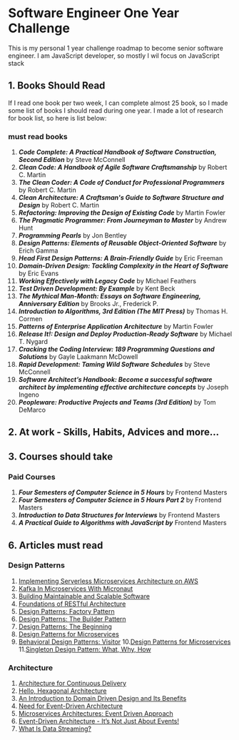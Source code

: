# Software Engineer One Year Challenge
This is my personal 1 year challenge roadmap to become senior software engineer. I am JavaScript developer, so mostly I wil focus on JavaScript stack

## 1. Books Should Read
If I read one book per two week, I can complete almost 25 book, so I made some list of books I should read during one year. I made a lot of research for book list, so here is list below:
### must read books
1. ***Code Complete: A Practical Handbook of Software Construction, Second Edition***  by Steve McConnell
2. ***Clean Code: A Handbook of Agile Software Craftsmanship*** by Robert C. Martin
3. ***The Clean Coder: A Code of Conduct for Professional Programmers*** by Robert C. Martin
4. ***Clean Architecture: A Craftsman's Guide to Software Structure and Design*** by Robert C. Martin
5. ***Refactoring: Improving the Design of Existing Code*** by Martin Fowler
6. ***The Pragmatic Programmer: From Journeyman to Master*** by Andrew Hunt
7. ***Programming Pearls*** by Jon Bentley
8. ***Design Patterns: Elements of Reusable Object-Oriented Software*** by Erich Gamma
9. ***Head First Design Patterns: A Brain-Friendly Guide*** by Eric Freeman
10. ***Domain-Driven Design: Tackling Complexity in the Heart of Software*** by Eric Evans 
11. ***Working Effectively with Legacy Code*** by Michael Feathers 
12. ***Test Driven Development: By Example*** by Kent Beck
13. ***The Mythical Man-Month: Essays on Software Engineering, Anniversary Edition*** by Brooks Jr., Frederick P.
14. ***Introduction to Algorithms, 3rd Edition (The MIT Press)*** by Thomas H. Cormen
15. ***Patterns of Enterprise Application Architecture*** by Martin Fowler
16. ***Release It!: Design and Deploy Production-Ready Software*** by Michael T. Nygard
17. ***Cracking the Coding Interview: 189 Programming Questions and Solutions*** by Gayle Laakmann McDowell
18. ***Rapid Development: Taming Wild Software Schedules*** by Steve McConnell
19. ***Software Architect’s Handbook: Become a successful software architect by implementing effective architecture concepts*** by Joseph Ingeno
20. ***Peopleware: Productive Projects and Teams (3rd Edition)*** by Tom DeMarco


## 2. At work - Skills, Habits, Advices and more...


## 3. Courses should take

### Paid Courses
1. ***Four Semesters of Computer Science in 5 Hours*** by Frontend Masters
2. ***Four Semesters of Computer Science in 5 Hours Part 2*** by Frontend Masters
3. ***Introduction to Data Structures for Interviews*** by Frontend Masters
4. ***A Practical Guide to Algorithms with JavaScript by*** Frontend Masters


## 6. Articles must read

### Design Patterns
1. [Implementing Serverless Microservices Architecture on AWS](https://dzone.com/articles/implementing-serverless-microservices-architecture)
2. [Kafka In Microservices With Micronaut](https://dzone.com/articles/kafka-in-microservices-with-micronaut)
3. [Building Maintainable and Scalable Software](https://dzone.com/refcardz/design-patterns)
4. [Foundations of RESTful Architecture](https://dzone.com/refcardz/rest-foundations-restful?chapter=1)
5. [Design Patterns: Factory Pattern](https://dzone.com/articles/factory-pattern-2)
6. [Design Patterns: The Builder Pattern](https://dzone.com/articles/design-patterns-the-builder-pattern)
7. [Design Patterns: The Beginning](https://dzone.com/articles/design-patterns-thebeginning)
8. [Design Patterns for Microservices](https://dzone.com/articles/design-patterns-for-microservices-1)
9. [Behavioral Design Patterns: Visitor](https://dzone.com/articles/behavioural-design-patterns-visitor)
10.[Design Patterns for Microservices](https://dzone.com/articles/design-patterns-for-microservices)
11.[Singleton Design Pattern: What, Why, How](https://dzone.com/articles/singleton-design-pattern-what-when-why-how)

### Architecture
1. [Architecture for Continuous Delivery](https://dzone.com/articles/architecture-for-continuous-delivery)
2. [Hello, Hexagonal Architecture](https://dzone.com/articles/hello-hexagonal-architecture-1)
3. [An Introduction to Domain Driven Design and Its Benefits](https://dzone.com/articles/an-introduction-to-domain-driven-design-and-its-be)
4. [Need for Event-Driven Architecture](https://dzone.com/articles/need-for-event-driven-architecture)
5. [Microservices Architectures: Event Driven Approach](https://dzone.com/articles/microservices-architectures-event-driven-approach)
6. [Event-Driven Architecture - It’s Not Just About Events!](https://dzone.com/articles/its-not-just-about-events)
7. [What Is Data Streaming?](https://dzone.com/articles/what-is-data-streaming)
